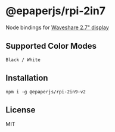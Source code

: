 # @epaperjs/rpi-2in7

Node bindings for [Waveshare 2.7" display](https://www.waveshare.com/wiki/2.7inch_e-Paper_HAT)

## Supported Color Modes

`Black / White`

## Installation

```
npm i -g @epaperjs/rpi-2in9-v2
```

## License

MIT
